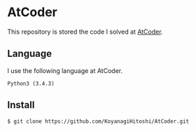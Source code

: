 # AtCoder

This repository is stored the code I solved at [AtCoder](https://atcoder.jp/).

## Language

I use the following language at AtCoder.

```text
Python3 (3.4.3)
```

## Install

```bash
$ git clone https://github.com/KoyanagiHitoshi/AtCoder.git
```

